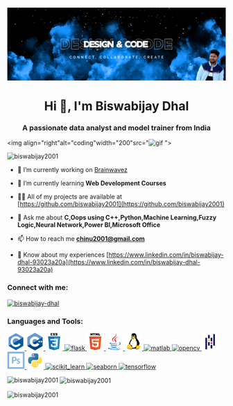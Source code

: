 ![logo](https://github.com/biswabijay2001/biswabijay2001/blob/main/Github%20Banner.gif)
<h1 align="center">Hi 👋, I'm Biswabijay Dhal</h1>
<h3 align="center">A passionate data analyst and model trainer from India</h3>

<img align="right"alt="coding"width="200"src="![gif](https://github.com/biswabijay2001/biswabijay2001/assets/108553627/b0869066-791a-4efb-bb2a-fd8b008d4b98)
">

<p align="left"> <img src="https://komarev.com/ghpvc/?username=biswabijay2001&label=Profile%20views&color=0e75b6&style=flat" alt="biswabijay2001" /> </p>

- 🔭 I’m currently working on [Brainwavez](https://github.com/biswabijay2001/Brainwavez.git)

- 🌱 I’m currently learning **Web Development Courses**

- 👨‍💻 All of my projects are available at [https://github.com/biswabijay2001](https://github.com/biswabijay2001)

- 💬 Ask me about **C,Oops using C++,Python,Machine Learning,Fuzzy Logic,Neural Network,Power BI,Microsoft Office**

- 📫 How to reach me **chinu2001@gmail.com**

- 📄 Know about my experiences [https://www.linkedin.com/in/biswabijay-dhal-93023a20a](https://www.linkedin.com/in/biswabijay-dhal-93023a20a)

<h3 align="left">Connect with me:</h3>
<p align="left">
<a href="https://linkedin.com/in/biswabijay-dhal" target="blank"><img align="center" src="https://raw.githubusercontent.com/rahuldkjain/github-profile-readme-generator/master/src/images/icons/Social/linked-in-alt.svg" alt="biswabijay-dhal" height="30" width="40" /></a>
</p>

<h3 align="left">Languages and Tools:</h3>
<p align="left"> <a href="https://www.cprogramming.com/" target="_blank" rel="noreferrer"> <img src="https://raw.githubusercontent.com/devicons/devicon/master/icons/c/c-original.svg" alt="c" width="40" height="40"/> </a> <a href="https://www.w3schools.com/cpp/" target="_blank" rel="noreferrer"> <img src="https://raw.githubusercontent.com/devicons/devicon/master/icons/cplusplus/cplusplus-original.svg" alt="cplusplus" width="40" height="40"/> </a> <a href="https://www.w3schools.com/css/" target="_blank" rel="noreferrer"> <img src="https://raw.githubusercontent.com/devicons/devicon/master/icons/css3/css3-original-wordmark.svg" alt="css3" width="40" height="40"/> </a> <a href="https://flask.palletsprojects.com/" target="_blank" rel="noreferrer"> <img src="https://www.vectorlogo.zone/logos/pocoo_flask/pocoo_flask-icon.svg" alt="flask" width="40" height="40"/> </a> <a href="https://www.w3.org/html/" target="_blank" rel="noreferrer"> <img src="https://raw.githubusercontent.com/devicons/devicon/master/icons/html5/html5-original-wordmark.svg" alt="html5" width="40" height="40"/> </a> <a href="https://www.java.com" target="_blank" rel="noreferrer"> <img src="https://raw.githubusercontent.com/devicons/devicon/master/icons/java/java-original.svg" alt="java" width="40" height="40"/> </a> <a href="https://www.linux.org/" target="_blank" rel="noreferrer"> <img src="https://raw.githubusercontent.com/devicons/devicon/master/icons/linux/linux-original.svg" alt="linux" width="40" height="40"/> </a> <a href="https://www.mathworks.com/" target="_blank" rel="noreferrer"> <img src="https://upload.wikimedia.org/wikipedia/commons/2/21/Matlab_Logo.png" alt="matlab" width="40" height="40"/> </a> <a href="https://opencv.org/" target="_blank" rel="noreferrer"> <img src="https://www.vectorlogo.zone/logos/opencv/opencv-icon.svg" alt="opencv" width="40" height="40"/> </a> <a href="https://pandas.pydata.org/" target="_blank" rel="noreferrer"> <img src="https://raw.githubusercontent.com/devicons/devicon/2ae2a900d2f041da66e950e4d48052658d850630/icons/pandas/pandas-original.svg" alt="pandas" width="40" height="40"/> </a> <a href="https://www.photoshop.com/en" target="_blank" rel="noreferrer"> <img src="https://raw.githubusercontent.com/devicons/devicon/master/icons/photoshop/photoshop-line.svg" alt="photoshop" width="40" height="40"/> </a> <a href="https://www.python.org" target="_blank" rel="noreferrer"> <img src="https://raw.githubusercontent.com/devicons/devicon/master/icons/python/python-original.svg" alt="python" width="40" height="40"/> </a> <a href="https://scikit-learn.org/" target="_blank" rel="noreferrer"> <img src="https://upload.wikimedia.org/wikipedia/commons/0/05/Scikit_learn_logo_small.svg" alt="scikit_learn" width="40" height="40"/> </a> <a href="https://seaborn.pydata.org/" target="_blank" rel="noreferrer"> <img src="https://seaborn.pydata.org/_images/logo-mark-lightbg.svg" alt="seaborn" width="40" height="40"/> </a> <a href="https://www.tensorflow.org" target="_blank" rel="noreferrer"> <img src="https://www.vectorlogo.zone/logos/tensorflow/tensorflow-icon.svg" alt="tensorflow" width="40" height="40"/> </a> </p>

<p><img align="left" src="https://github-readme-stats.vercel.app/api/top-langs?username=biswabijay2001&show_icons=true&locale=en&layout=compact" alt="biswabijay2001" /></p>

<p>&nbsp;<img align="center" src="https://github-readme-stats.vercel.app/api?username=biswabijay2001&show_icons=true&locale=en" alt="biswabijay2001" /></p>

<p><img align="center" src="https://github-readme-streak-stats.herokuapp.com/?user=biswabijay2001&" alt="biswabijay2001" /></p>
